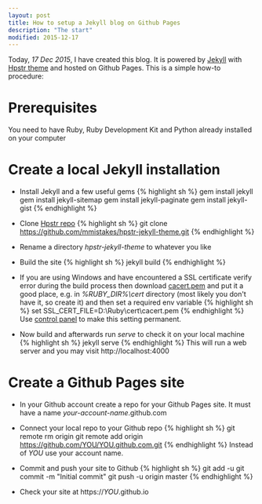 ```yaml
---
layout: post
title: How to setup a Jekyll blog on Github Pages
description: "The start"
modified: 2015-12-17
---
```


Today, *17 Dec 2015*, I have created this blog. It is powered by [Jekyll](https://jekyllrb.com/) with [Hpstr theme](https://github.com/mmistakes/hpstr-jekyll-theme)
and hosted on Github Pages.
This is a simple how-to procedure:

# Prerequisites
You need to have Ruby, Ruby Development Kit and Python already installed on your computer

# Create a local Jekyll installation
* Install Jekyll and a few useful gems
{% highlight sh %}
gem install jekyll
gem install jekyll-sitemap
gem install jekyll-paginate
gem install jekyll-gist
{% endhighlight %}

* Clone [Hpstr repo](https://github.com/mmistakes/hpstr-jekyll-theme)
{% highlight sh %}
git clone https://github.com/mmistakes/hpstr-jekyll-theme.git
{% endhighlight %}

* Rename a directory *hpstr-jekyll-theme* to whatever you like

* Build the site
{% highlight sh %}
jekyll build
{% endhighlight %}

* If you are using Windows and have encountered a SSL certificate verify error during the build process 
then download [cacert.pem](http://curl.haxx.se/ca/cacert.pem) and put it a good place, e.g. in *%RUBY_DIR%\cert* directory
(most likely you don't have it, so create it) and then set a required env variable
{% highlight sh %}
set SSL_CERT_FILE=D:\Ruby\cert\cacert.pem
{% endhighlight %}
Use [control panel](http://www.microsoft.com/resources/documentation/windows/xp/all/proddocs/en-us/environment_variables.mspx?mfr=true) to make this setting permanent.

* Now build and afterwards run *serve* to check it on your local machine
{% highlight sh %}
jekyll serve
{% endhighlight %}
This will run a web server and you may visit http://localhost:4000

# Create a Github Pages site
* In your Github account create a repo for your Github Pages site. It must have a name *your-account-name*.github.com

* Connect your local repo to your Github repo
{% highlight sh %}
git remote rm origin
git remote add origin https://github.com/YOU/YOU.github.com.git
{% endhighlight %}
Instead of *YOU* use your account name.

* Commit and push your site to Github
{% highlight sh %}
git add -u
git commit -m "Initial commit"
git push -u origin master
{% endhighlight %}

* Check your site at https://*YOU*.github.io
